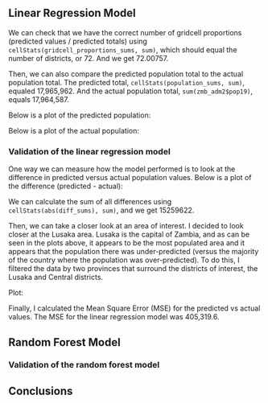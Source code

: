 
## Linear Regression Model

We can check that we have the correct number of gridcell proportions (predicted values / predicted totals) using ``` cellStats(gridcell_proportions_sums, sum) ```, which should equal the number of districts, or 72. And we get 72.00757.

Then, we can also compare the predicted population total to the actual population total. The predicted total, ```cellStats(population_sums, sum)```, equaled 17,965,962. And the actual population total, ```sum(zmb_adm2$pop19)```, equals 17,964,587.

Below is a plot of the predicted population:

Below is a plot of the actual population:

### Validation of the linear regression model 

One way we can measure how the model performed is to look at the difference in predicted versus actual population values. Below is a plot of the difference (predicted - actual):

We can calculate the sum of all differences using ```cellStats(abs(diff_sums), sum)```, and we get 15259622. 

Then, we can take a closer look at an area of interest. I decided to look closer at the Lusaka area. Lusaka is the capital of Zambia, and as can be seen in the plots above, it appears to be the most populated area and it appears that the population there was under-predicted (versus the majority of the country where the population was over-predicted). To do this, I filtered the data by two provinces that surround the districts of interest, the Lusaka and Central districts. 

Plot:

Finally, I calculated the Mean Square Error (MSE) for the predicted vs actual values. The MSE for the linear regression model was 405,319.6. 

## Random Forest Model

### Validation of the random forest model

## Conclusions
